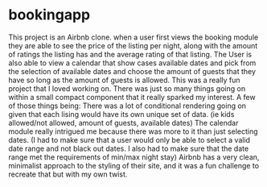 # bookingapp
 This project is an Airbnb clone.  when a user first views the booking module they are able to see the price of the listing per night, along with the amount of ratings the listing has and the average rating of that listing.  The User is also able to view a calendar that show cases available dates and pick from the selection of available dates and choose the amount of guests that they have so long as the amount of guests is allowed.  This was a really fun project that I loved working on.  There was just so many things going on within a small compact component that it really sparked my interest. A few of those things being:  There was a lot of conditional rendering going on given that each lising would have its own unique set of data. (ie kids allowed/not allowed, amount of guests, available dates)  The calendar module really intrigued me because there was more to it than just selecting dates. (I had to make sure that a user would only be able to select a valid date range and not black out dates. I also had to make sure that the date range met the requirements of min/max night stay)  Airbnb has a very clean, minimalist approach to the styling of their site, and it was a fun challenge to recreate that but with my own twist.
